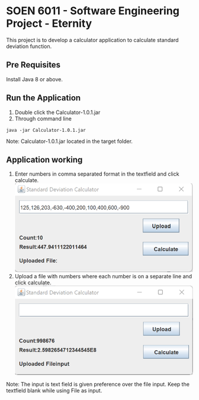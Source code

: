 # SOEN 6011 - Software Engineering Project - Eternity
This project is to develop a calculator application to calculate standard deviation function. 

## Pre Requisites
Install Java 8 or above.

## Run the Application
1. Double click the Calculator-1.0.1.jar
2. Through command line
```
java -jar Calculator-1.0.1.jar
```
Note: Calculator-1.0.1.jar located in the target folder.

## Application working
1. Enter numbers in comma separated format in the textfield and click calculate.
![Alt text](resources/images/UI_Input.png)
2. Upload a file with numbers where each number is on a separate line and click calculate.
![Alt text](resources/images/File_input.png)

Note: The input is text field is given preference over the file input. Keep the textfield blank while using File as input.